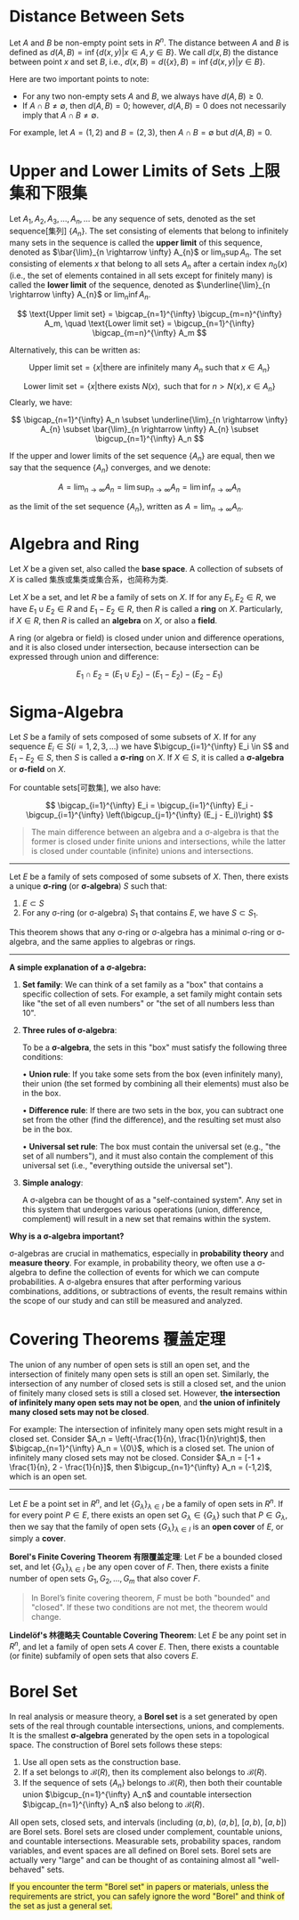 <head>
    <script src="https://cdn.mathjax.org/mathjax/latest/MathJax.js?config=TeX-AMS-MML_HTMLorMML" type="text/javascript"></script>
    <script type="text/x-mathjax-config">
        MathJax.Hub.Config({
            tex2jax: {
            skipTags: ['script', 'noscript', 'style', 'textarea', 'pre'],
            inlineMath: [['$','$']]
            }
        });
    </script>
</head>

# Distance Between Sets
Let $A$ and $B$ be non-empty point sets in $R^n$. The distance between $A$ and $B$ is defined as $d(A, B) = \inf \{d(x, y) | x \in A, y \in B\}$. We call $d(x, B)$ the distance between point $x$ and set $B$, i.e., $d(x, B) = d(\{x\}, B) = \inf \{d(x, y) | y \in B\}$.

Here are two important points to note:
- For any two non-empty sets $A$ and $B$, we always have $d(A, B) \geq 0$.
- If $A \cap B \neq \emptyset$, then $d(A, B) = 0$; however, $d(A, B) = 0$ does not necessarily imply that $A \cap B \neq \emptyset$.

For example, let $A=(1,2)$ and $B=(2,3)$, then $A \cap B=\emptyset$ but $d(A, B)=0$.

# Upper and Lower Limits of Sets 上限集和下限集
Let $A_1, A_2, A_3, \dots, A_n, \dots$ be any sequence of sets, denoted as the set sequence[集列] $\{A_n\}$. The set consisting of elements that belong to infinitely many sets in the sequence is called the **upper limit** of this sequence, denoted as $\bar{\lim}_{n \rightarrow \infty} A_{n}$ or $\lim_{n} \sup A_{n}$. The set consisting of elements $x$ that belong to all sets $A_n$ after a certain index $n_0(x)$ (i.e., the set of elements contained in all sets except for finitely many) is called the **lower limit** of the sequence, denoted as $\underline{\lim}_{n \rightarrow \infty} A_{n}$ or $\lim_{n} \inf A_{n}$.

$$
\text{Upper limit set} = \bigcap_{n=1}^{\infty} \bigcup_{m=n}^{\infty} A_m, \quad \text{Lower limit set} = \bigcup_{n=1}^{\infty} \bigcap_{m=n}^{\infty} A_m
$$

Alternatively, this can be written as:

$$
\text{Upper limit set} = \{x | \text{there are infinitely many } A_n \text{ such that } x \in A_n\}
$$

$$
\text{Lower limit set} = \{x | \text{there exists } N(x), \text{ such that for } n > N(x), x \in A_n\}
$$
Clearly, we have:

$$
\bigcap_{n=1}^{\infty} A_n \subset \underline{\lim}_{n \rightarrow \infty} A_{n} \subset \bar{\lim}_{n \rightarrow \infty} A_{n} \subset \bigcup_{n=1}^{\infty} A_n
$$

If the upper and lower limits of the set sequence $\{A_n\}$ are equal, then we say that the sequence $\{A_n\}$ converges, and we denote:

$$
A = \lim_{n \to \infty} A_n = \lim \sup_{n \to \infty} A_n = \lim \inf_{n \to \infty} A_n
$$

as the limit of the set sequence $\{A_n\}$, written as $A = \lim_{n \to \infty} A_n$.

# Algebra and Ring
Let $X$ be a given set, also called the **base space**. A collection of subsets of $X$ is called 集族或集类或集合系，也简称为类.

Let $X$ be a set, and let $R$ be a family of sets on $X$. If for any $E_1, E_2 \in R$, we have $E_1 \cup E_2 \in R$ and $E_1 - E_2 \in R$, then $R$ is called a **ring** on $X$. Particularly, if $X \in R$, then $R$ is called an **algebra** on $X$, or also a **field**.

A ring (or algebra or field) is closed under union and difference operations, and it is also closed under intersection, because intersection can be expressed through union and difference:

$$
E_1 \cap E_2 = (E_1 \cup E_2) - (E_1 - E_2) - (E_2 - E_1)
$$

# Sigma-Algebra

Let $S$ be a family of sets composed of some subsets of $X$. If for any sequence $E_i \in S (i = 1,2,3, \dots)$ we have $\bigcup_{i=1}^{\infty} E_i \in S$ and $E_1 - E_2 \in S$, then $S$ is called a **σ-ring** on $X$. If $X \in S$, it is called a **σ-algebra** or **σ-field** on $X$.

For countable sets[可数集], we also have:

$$
\bigcap_{i=1}^{\infty} E_i = \bigcup_{i=1}^{\infty} E_i - \bigcup_{i=1}^{\infty} \left(\bigcup_{j=1}^{\infty} (E_j - E_i)\right)
$$

> The main difference between an algebra and a σ-algebra is that the former is closed under finite unions and intersections, while the latter is closed under countable (infinite) unions and intersections.

---

Let $E$ be a family of sets composed of some subsets of $X$. Then, there exists a unique **σ-ring** (or **σ-algebra**) $S$ such that:

1. $E \subset S$
2. For any σ-ring (or σ-algebra) $S_1$ that contains $E$, we have $S \subset S_1$.

This theorem shows that any σ-ring or σ-algebra has a minimal σ-ring or σ-algebra, and the same applies to algebras or rings.

---

**A simple explanation of a σ-algebra:**

1. **Set family**: We can think of a set family as a "box" that contains a specific collection of sets. For example, a set family might contain sets like "the set of all even numbers" or "the set of all numbers less than 10".

2. **Three rules of σ-algebra**:

   To be a **σ-algebra**, the sets in this "box" must satisfy the following three conditions:

   • **Union rule**: If you take some sets from the box (even infinitely many), their union (the set formed by combining all their elements) must also be in the box.

   • **Difference rule**: If there are two sets in the box, you can subtract one set from the other (find the difference), and the resulting set must also be in the box.

   • **Universal set rule**: The box must contain the universal set (e.g., "the set of all numbers"), and it must also contain the complement of this universal set (i.e., "everything outside the universal set").

3. **Simple analogy**:

   A σ-algebra can be thought of as a "self-contained system". Any set in this system that undergoes various operations (union, difference, complement) will result in a new set that remains within the system.

**Why is a σ-algebra important?**

σ-algebras are crucial in mathematics, especially in **probability theory** and **measure theory**. For example, in probability theory, we often use a σ-algebra to define the collection of events for which we can compute probabilities. A σ-algebra ensures that after performing various combinations, additions, or subtractions of events, the result remains within the scope of our study and can still be measured and analyzed.

# Covering Theorems 覆盖定理

The union of any number of open sets is still an open set, and the intersection of finitely many open sets is still an open set. Similarly, the intersection of any number of closed sets is still a closed set, and the union of finitely many closed sets is still a closed set. However, **the intersection of infinitely many open sets may not be open**, and **the union of infinitely many closed sets may not be closed**.

For example:
The intersection of infinitely many open sets might result in a closed set. Consider $A_n = \left(-\frac{1}{n}, \frac{1}{n}\right)$, then $\bigcap_{n=1}^{\infty} A_n = \{0\}$, which is a closed set. The union of infinitely many closed sets may not be closed. Consider $A_n = [-1 + \frac{1}{n}, 2 - \frac{1}{n}]$, then $\bigcup_{n=1}^{\infty} A_n = (-1,2)$, which is an open set.

---

Let $E$ be a point set in $R^n$, and let $\{G_\lambda\}_{\lambda \in I}$ be a family of open sets in $R^n$. If for every point $P \in E$, there exists an open set $G_\lambda \in \{G_\lambda\}$ such that $P \in G_\lambda$, then we say that the family of open sets $\{G_\lambda\}_{\lambda \in I}$ is an **open cover** of $E$, or simply a **cover**.

**Borel's Finite Covering Theorem 有限覆盖定理**: Let $F$ be a bounded closed set, and let $\{G_\lambda\}_{\lambda \in I}$ be any open cover of $F$. Then, there exists a finite number of open sets $G_1, G_2, \dots, G_m$ that also cover $F$.
> In Borel’s finite covering theorem, $F$ must be both "bounded" and "closed". If these two conditions are not met, the theorem would change.

**Lindelöf's 林德略夫 Countable Covering Theorem**: Let $E$ be any point set in $R^n$, and let a family of open sets $A$ cover $E$. Then, there exists a countable (or finite) subfamily of open sets that also covers $E$.

# Borel Set
In real analysis or measure theory, a **Borel set** is a set generated by open sets of the real through countable intersections, unions, and complements. It is the smallest **σ-algebra** generated by the open sets in a topological space. The construction of Borel sets follows these steps:

1. Use all open sets as the construction base.
2. If a set belongs to $\mathcal{B}(R)$, then its complement also belongs to $\mathcal{B}(R)$.
3. If the sequence of sets $\{A_n\}$ belongs to $\mathcal{B}(R)$, then both their countable union $\bigcup_{n=1}^{\infty} A_n$ and countable intersection $\bigcap_{n=1}^{\infty} A_n$ also belong to $\mathcal{B}(R)$.

All open sets, closed sets, and intervals (including $(a,b)$, $(a,b]$, $[a,b)$, $[a,b]$) are Borel sets. Borel sets are closed under complement, countable unions, and countable intersections. Measurable sets, probability spaces, random variables, and event spaces are all defined on Borel sets. Borel sets are actually very "large" and can be thought of as containing almost all "well-behaved" sets.

<span style="background:#fff88f">If you encounter the term "Borel set" in papers or materials, unless the requirements are strict, you can safely ignore the word "Borel" and think of the set as just a general set.</span>



